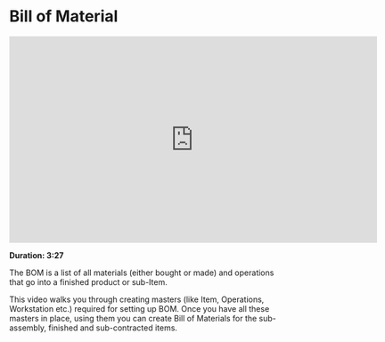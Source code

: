 # Bill of Material

<iframe width="660" height="371" src="https://www.youtube.com/embed/hDV0c1OeWLo" frameborder="0" allowfullscreen></iframe>

**Duration: 3:27**

The BOM is a list of all materials (either bought or made) and operations that go into a finished product or sub-Item.

This video walks you through creating masters (like Item, Operations, Workstation etc.) required for setting up BOM. Once you have all these masters in place, using them you can create Bill of Materials for the sub-assembly, finished and sub-contracted items.
